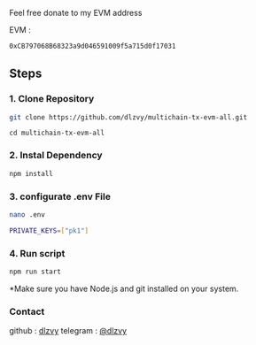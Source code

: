 Feel free donate to my EVM address

EVM :

```bash
0xCB797068B68323a9d046591009f5a715d0f17031
```

## Steps

### 1. Clone Repository

```bash
git clone https://github.com/dlzvy/multichain-tx-evm-all.git
```

```
cd multichain-tx-evm-all
```

### 2. Instal Dependency

```bash
npm install
```

### 3. configurate .env File

```bash
nano .env
```

```bash
PRIVATE_KEYS=["pk1"]


```

### 4. Run script

```bash
npm run start
```

\*Make sure you have Node.js and git installed on your system.

### Contact

github : [dlzvy](https://github.com/dlzvy)
telegram : [@dlzvy](https://t.me/dlzvy)
